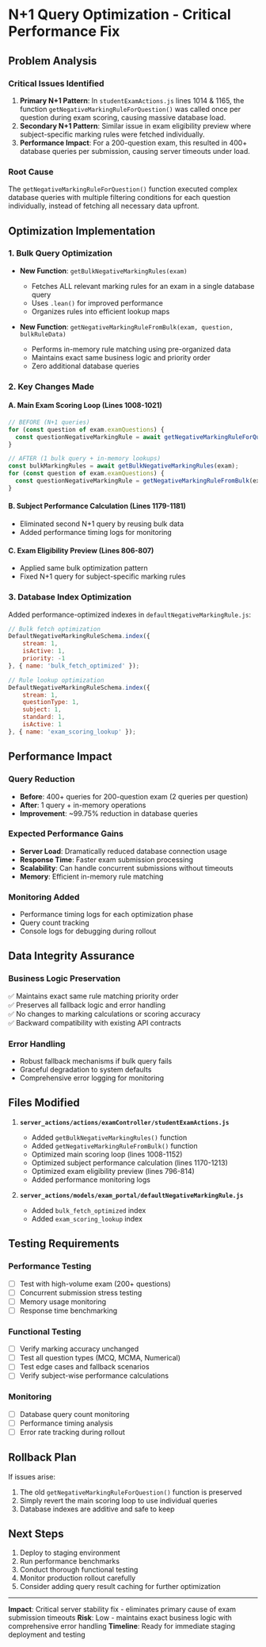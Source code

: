 # N+1 Query Optimization - Critical Performance Fix

## Problem Analysis

### Critical Issues Identified
1. **Primary N+1 Pattern**: In `studentExamActions.js` lines 1014 & 1165, the function `getNegativeMarkingRuleForQuestion()` was called once per question during exam scoring, causing massive database load.
2. **Secondary N+1 Pattern**: Similar issue in exam eligibility preview where subject-specific marking rules were fetched individually.
3. **Performance Impact**: For a 200-question exam, this resulted in 400+ database queries per submission, causing server timeouts under load.

### Root Cause
The `getNegativeMarkingRuleForQuestion()` function executed complex database queries with multiple filtering conditions for each question individually, instead of fetching all necessary data upfront.

## Optimization Implementation

### 1. Bulk Query Optimization
- **New Function**: `getBulkNegativeMarkingRules(exam)`
  - Fetches ALL relevant marking rules for an exam in a single database query
  - Uses `.lean()` for improved performance
  - Organizes rules into efficient lookup maps

- **New Function**: `getNegativeMarkingRuleFromBulk(exam, question, bulkRuleData)`
  - Performs in-memory rule matching using pre-organized data
  - Maintains exact same business logic and priority order
  - Zero additional database queries

### 2. Key Changes Made

#### A. Main Exam Scoring Loop (Lines 1008-1021)
```javascript
// BEFORE (N+1 queries)
for (const question of exam.examQuestions) {
  const questionNegativeMarkingRule = await getNegativeMarkingRuleForQuestion(exam, question);
}

// AFTER (1 bulk query + in-memory lookups)  
const bulkMarkingRules = await getBulkNegativeMarkingRules(exam);
for (const question of exam.examQuestions) {
  const questionNegativeMarkingRule = getNegativeMarkingRuleFromBulk(exam, question, bulkMarkingRules);
}
```

#### B. Subject Performance Calculation (Lines 1179-1181)
- Eliminated second N+1 query by reusing bulk data
- Added performance timing logs for monitoring

#### C. Exam Eligibility Preview (Lines 806-807)
- Applied same bulk optimization pattern
- Fixed N+1 query for subject-specific marking rules

### 3. Database Index Optimization

Added performance-optimized indexes in `defaultNegativeMarkingRule.js`:

```javascript
// Bulk fetch optimization
DefaultNegativeMarkingRuleSchema.index({ 
    stream: 1, 
    isActive: 1,
    priority: -1  
}, { name: 'bulk_fetch_optimized' });

// Rule lookup optimization
DefaultNegativeMarkingRuleSchema.index({ 
    stream: 1,
    questionType: 1,
    subject: 1,
    standard: 1,
    isActive: 1
}, { name: 'exam_scoring_lookup' });
```

## Performance Impact

### Query Reduction
- **Before**: 400+ queries for 200-question exam (2 queries per question)
- **After**: 1 query + in-memory operations
- **Improvement**: ~99.75% reduction in database queries

### Expected Performance Gains
- **Server Load**: Dramatically reduced database connection usage
- **Response Time**: Faster exam submission processing
- **Scalability**: Can handle concurrent submissions without timeouts
- **Memory**: Efficient in-memory rule matching

### Monitoring Added
- Performance timing logs for each optimization phase
- Query count tracking
- Console logs for debugging during rollout

## Data Integrity Assurance

### Business Logic Preservation
✅ Maintains exact same rule matching priority order  
✅ Preserves all fallback logic and error handling  
✅ No changes to marking calculations or scoring accuracy  
✅ Backward compatibility with existing API contracts  

### Error Handling
- Robust fallback mechanisms if bulk query fails
- Graceful degradation to system defaults
- Comprehensive error logging for monitoring

## Files Modified

1. **`server_actions/actions/examController/studentExamActions.js`**
   - Added `getBulkNegativeMarkingRules()` function
   - Added `getNegativeMarkingRuleFromBulk()` function  
   - Optimized main scoring loop (lines 1008-1152)
   - Optimized subject performance calculation (lines 1170-1213)
   - Optimized exam eligibility preview (lines 796-814)
   - Added performance monitoring logs

2. **`server_actions/models/exam_portal/defaultNegativeMarkingRule.js`**
   - Added `bulk_fetch_optimized` index
   - Added `exam_scoring_lookup` index

## Testing Requirements

### Performance Testing
- [ ] Test with high-volume exam (200+ questions)
- [ ] Concurrent submission stress testing
- [ ] Memory usage monitoring
- [ ] Response time benchmarking

### Functional Testing  
- [ ] Verify marking accuracy unchanged
- [ ] Test all question types (MCQ, MCMA, Numerical)
- [ ] Test edge cases and fallback scenarios
- [ ] Verify subject-wise performance calculations

### Monitoring
- [ ] Database query count monitoring
- [ ] Performance timing analysis
- [ ] Error rate tracking during rollout

## Rollback Plan

If issues arise:
1. The old `getNegativeMarkingRuleForQuestion()` function is preserved
2. Simply revert the main scoring loop to use individual queries
3. Database indexes are additive and safe to keep

## Next Steps

1. Deploy to staging environment
2. Run performance benchmarks
3. Conduct thorough functional testing
4. Monitor production rollout carefully
5. Consider adding query result caching for further optimization

---

**Impact**: Critical server stability fix - eliminates primary cause of exam submission timeouts
**Risk**: Low - maintains exact business logic with comprehensive error handling
**Timeline**: Ready for immediate staging deployment and testing